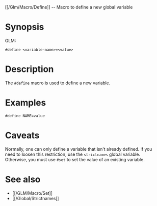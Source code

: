 [[/Glm/Macro/Define]] -- Macro to define a new global variable

# Synopsis

GLM:

~~~
#define <variable-name>=<value>
~~~

# Description

The `#define` macro is used to define a new variable.

# Examples

~~~
#define NAME=value
~~~

# Caveats

Normally, one can only define a variable that isn't already defined.  If you need to loosen this restriction, use the `strictnames` global variable. Otherwise, you must use `#set` to set the value of an existing variable.

# See also

* [[/GLM/Macro/Set]]
* [[/Global/Strictnames]]

